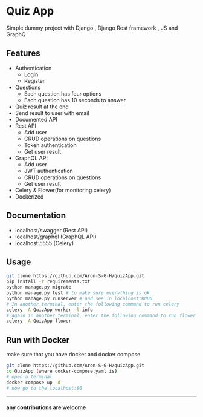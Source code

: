 # Quiz App
Simple dummy project with Django , Django Rest framework , JS and GraphQ
## Features
- Authentication
  - Login
  - Register
- Questions
  - Each question has four options
  - Each question has 10 seconds to answer
- Quiz result at the end
- Send result to user with email
- Documented API
- Rest API
  - Add user
  - CRUD operations on questions
  - Token authentication
  - Get user result
- GraphQL API
  - Add user
  - JWT authentication
  - CRUD operations on questions
  - Get user result
- Celery & Flower(for monitoring celery)
- Dockerized

## Documentation
- localhost/swagger (Rest API)
- localhost/graphql (GraphQL API)
- localhost:5555 (Celery)

## Usage
```bash
git clone https://github.com/Aron-S-G-H/quizApp.git
pip install -r requirements.txt
python manage.py migrate
python manage.py test # to make sure everything is ok
python manage.py runserver # and see in localhost:8000
# In another terminal, enter the following command to run celery
celery -A QuizApp worker -l info
# again in another terminal, enter the following command to run flower
celery -A QuizApp flower
```
## Run with Docker
make sure that you have docker and docker compose
```bash
git clone https://github.com/Aron-S-G-H/quizApp.git
cd QuizApp (where docker-compose.yaml is)
# open a terminal
docker compose up -d
# now go to the localhost:80
```

---
#### any contributions are welcome
